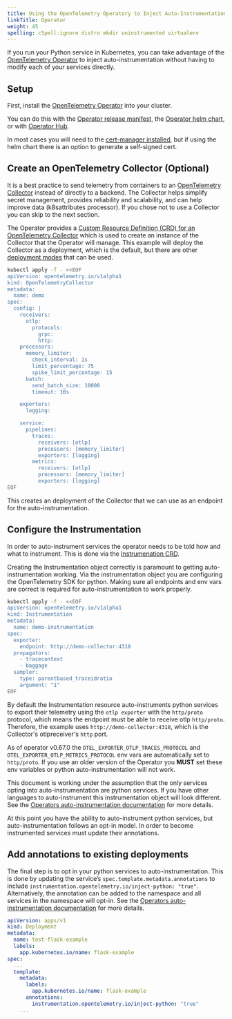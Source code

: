 ```yaml
---
title: Using the OpenTelemetry Operatory to Inject Auto-Instrumentation
linkTitle: Operator
weight: 45
spelling: cSpell:ignore distro mkdir uninstrumented virtualenv
---
```


If you run your Python service in Kubernetes, you can take advantage of the [OpenTelemetry Operator](https://github.com/open-telemetry/opentelemetry-operator) to inject auto-instrumentation without having to modify each of your services directly.

## Setup

First, install the [OpenTelemetry Operator](https://github.com/open-telemetry/opentelemetry-operator) into your cluster.

You can do this with the [Operator release manifest](https://github.com/open-telemetry/opentelemetry-operator#getting-started), the [Operator helm chart](https://github.com/open-telemetry/opentelemetry-helm-charts/tree/main/charts/opentelemetry-operator#opentelemetry-operator-helm-chart), or with [Operator Hub](https://operatorhub.io/operator/opentelemetry-operator).  

In most cases you will need to the [cert-manager installed](https://cert-manager.io/docs/installation/), but if using the helm chart there is an option to generate a self-signed cert.

## Create an OpenTelemetry Collector (Optional)

It is a best practice to send telemetry from containers to an [OpenTelemetry Collector](../../../../collector/) instead of directly to a backend.  The Collector helps simplify secret management, provides reliability and scalability, and can help improve data (k8sattributes processor).  If you chose not to use a Collector you can skip to the next section.

The Operator provides a [Custom Resource Definition (CRD) for an OpenTelemetry Collector](https://github.com/open-telemetry/opentelemetry-operator/blob/main/docs/api.md#opentelemetrycollector) which is used to create an instance of the Collector that the Operator will manage. This example will deploy the Collector as a deployment, which is the default, but there are other [deployment modes](https://github.com/open-telemetry/opentelemetry-operator#deployment-modes) that can be used.

```bash
kubectl apply -f - <<EOF
apiVersion: opentelemetry.io/v1alpha1
kind: OpenTelemetryCollector
metadata:
  name: demo
spec:
  config: |
    receivers:
      otlp:
        protocols:
          grpc:
          http:
    processors:
      memory_limiter:
        check_interval: 1s
        limit_percentage: 75
        spike_limit_percentage: 15
      batch:
        send_batch_size: 10000
        timeout: 10s

    exporters:
      logging:

    service:
      pipelines:
        traces:
          receivers: [otlp]
          processors: [memory_limiter]
          exporters: [logging]
        metrics:
          receivers: [otlp]
          processors: [memory_limiter]
          exporters: [logging]
EOF
```
This creates an deployment of the Collector that we can use as an endpoint for the auto-instrumentation.

## Configure the Instrumentation

In order to auto-instrument services the operator needs to be told how and what to instrument.  This is done via the [Instrumenation CRD](https://github.com/open-telemetry/opentelemetry-operator/blob/main/docs/api.md#instrumentation).

Creating the Instrumentation object correctly is paramount to getting auto-instrumentation working.  Via the instrumentation object you are  configuring the OpenTelemetry SDK for python. Making sure all endpoints and env vars are correct is required for auto-instrumentation to work properly.


```bash
kubectl apply -f - <<EOF
apiVersion: opentelemetry.io/v1alpha1
kind: Instrumentation
metadata:
  name: demo-instrumentation
spec:
  exporter:
    endpoint: http://demo-collector:4318
  propagators:
    - tracecontext
    - baggage
  sampler:
    type: parentbased_traceidratio
    argument: "1"
EOF
```

By default the Instrumentation resource auto-instruments python services to export their telemetry using the `otlp exporter` with the `http/proto` protocol, which means the endpoint must be able to receive otlp `http/proto`.  Therefore, the example uses `http://demo-collector:4318`, which is the Collector's otlpreceiver's `http` port.

As of operator v0.67.0 the `OTEL_EXPORTER_OTLP_TRACES_PROTOCOL` and `OTEL_EXPORTER_OTLP_METRICS_PROTOCOL` env vars are automatically set to `http/proto`.  If you use an older version of the Operator you **MUST** set these env variables or python auto-instrumentation will not work.

This document is working under the assumption that the only services opting into auto-instrumentation are python services.  If you have other languages to auto-instrument this instrumentation object will look different.  See the [Operators auto-instrumentation documentation](https://github.com/open-telemetry/opentelemetry-operator/blob/main/README.md#opentelemetry-auto-instrumentation-injection) for more details.

At this point you have the ability to auto-instrument python services, but auto-instrumentation follows an opt-in model.  In order to become instrumented services must update their annotations.

## Add annotations to existing deployments

The final step is to opt in your python services to auto-instrumentation.  This is done by updating the service’s `spec.template.metadata.annotations` to include `instrumentation.opentelemetry.io/inject-python: "true"`.  Alternatively, the annotation can be added to the namespace and all services in the namespace will opt-in.   See the [Operators auto-instrumentation documentation](https://github.com/open-telemetry/opentelemetry-operator/blob/main/README.md#opentelemetry-auto-instrumentation-injection) for more details.

```yaml
apiVersion: apps/v1
kind: Deployment
metadata:
  name: test-flask-example
  labels:
    app.kubernetes.io/name: flask-example
spec:
  ...
  template:
    metadata:
      labels:
        app.kubernetes.io/name: flask-example
      annotations:
        instrumentation.opentelemetry.io/inject-python: "true"
    ...
```





